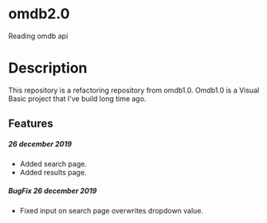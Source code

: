 # omdb2.0
Reading omdb api

# Description
This repository is a refactoring repository from omdb1.0. Omdb1.0 is a Visual Basic project that I've build long time ago.

## Features

##### 26 december 2019
* Added search page.
* Added results page.

##### BugFix 26 december 2019
* Fixed input on search page overwrites dropdown value.
